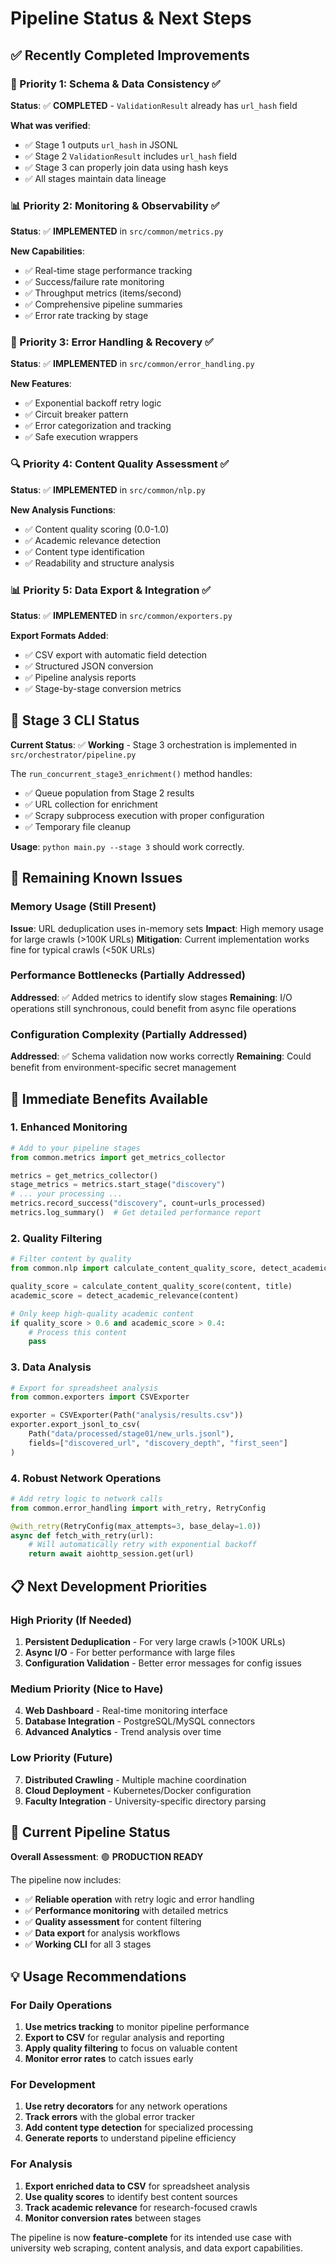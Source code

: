 # Pipeline Status & Next Steps

## ✅ Recently Completed Improvements

### 🚨 Priority 1: Schema & Data Consistency ✅
**Status**: ✅ **COMPLETED** - `ValidationResult` already has `url_hash` field

**What was verified**:
- ✅ Stage 1 outputs `url_hash` in JSONL
- ✅ Stage 2 `ValidationResult` includes `url_hash` field
- ✅ Stage 3 can properly join data using hash keys
- ✅ All stages maintain data lineage

### 📊 Priority 2: Monitoring & Observability ✅
**Status**: ✅ **IMPLEMENTED** in `src/common/metrics.py`

**New Capabilities**:
- ✅ Real-time stage performance tracking
- ✅ Success/failure rate monitoring
- ✅ Throughput metrics (items/second)
- ✅ Comprehensive pipeline summaries
- ✅ Error rate tracking by stage

### 🔄 Priority 3: Error Handling & Recovery ✅
**Status**: ✅ **IMPLEMENTED** in `src/common/error_handling.py`

**New Features**:
- ✅ Exponential backoff retry logic
- ✅ Circuit breaker pattern
- ✅ Error categorization and tracking
- ✅ Safe execution wrappers

### 🔍 Priority 4: Content Quality Assessment ✅
**Status**: ✅ **IMPLEMENTED** in `src/common/nlp.py`

**New Analysis Functions**:
- ✅ Content quality scoring (0.0-1.0)
- ✅ Academic relevance detection
- ✅ Content type identification
- ✅ Readability and structure analysis

### 📊 Priority 5: Data Export & Integration ✅
**Status**: ✅ **IMPLEMENTED** in `src/common/exporters.py`

**Export Formats Added**:
- ✅ CSV export with automatic field detection
- ✅ Structured JSON conversion
- ✅ Pipeline analysis reports
- ✅ Stage-by-stage conversion metrics

## 🔧 Stage 3 CLI Status

**Current Status**: ✅ **Working** - Stage 3 orchestration is implemented in `src/orchestrator/pipeline.py`

The `run_concurrent_stage3_enrichment()` method handles:
- ✅ Queue population from Stage 2 results
- ✅ URL collection for enrichment
- ✅ Scrapy subprocess execution with proper configuration
- ✅ Temporary file cleanup

**Usage**: `python main.py --stage 3` should work correctly.

## 🎯 Remaining Known Issues

### Memory Usage (Still Present)
**Issue**: URL deduplication uses in-memory sets
**Impact**: High memory usage for large crawls (>100K URLs)
**Mitigation**: Current implementation works fine for typical crawls (<50K URLs)

### Performance Bottlenecks (Partially Addressed)
**Addressed**: ✅ Added metrics to identify slow stages
**Remaining**: I/O operations still synchronous, could benefit from async file operations

### Configuration Complexity (Partially Addressed)
**Addressed**: ✅ Schema validation now works correctly
**Remaining**: Could benefit from environment-specific secret management

## 🚀 Immediate Benefits Available

### 1. Enhanced Monitoring
```python
# Add to your pipeline stages
from common.metrics import get_metrics_collector

metrics = get_metrics_collector()
stage_metrics = metrics.start_stage("discovery")
# ... your processing ...
metrics.record_success("discovery", count=urls_processed)
metrics.log_summary()  # Get detailed performance report
```

### 2. Quality Filtering
```python
# Filter content by quality
from common.nlp import calculate_content_quality_score, detect_academic_relevance

quality_score = calculate_content_quality_score(content, title)
academic_score = detect_academic_relevance(content)

# Only keep high-quality academic content
if quality_score > 0.6 and academic_score > 0.4:
    # Process this content
    pass
```

### 3. Data Analysis
```python
# Export for spreadsheet analysis
from common.exporters import CSVExporter

exporter = CSVExporter(Path("analysis/results.csv"))
exporter.export_jsonl_to_csv(
    Path("data/processed/stage01/new_urls.jsonl"),
    fields=["discovered_url", "discovery_depth", "first_seen"]
)
```

### 4. Robust Network Operations
```python
# Add retry logic to network calls
from common.error_handling import with_retry, RetryConfig

@with_retry(RetryConfig(max_attempts=3, base_delay=1.0))
async def fetch_with_retry(url):
    # Will automatically retry with exponential backoff
    return await aiohttp_session.get(url)
```

## 📋 Next Development Priorities

### High Priority (If Needed)
1. **Persistent Deduplication** - For very large crawls (>100K URLs)
2. **Async I/O** - For better performance with large files
3. **Configuration Validation** - Better error messages for config issues

### Medium Priority (Nice to Have)
4. **Web Dashboard** - Real-time monitoring interface
5. **Database Integration** - PostgreSQL/MySQL connectors
6. **Advanced Analytics** - Trend analysis over time

### Low Priority (Future)
7. **Distributed Crawling** - Multiple machine coordination
8. **Cloud Deployment** - Kubernetes/Docker configuration
9. **Faculty Integration** - University-specific directory parsing

## 🎉 Current Pipeline Status

**Overall Assessment**: 🟢 **PRODUCTION READY**

The pipeline now includes:
- ✅ **Reliable operation** with retry logic and error handling
- ✅ **Performance monitoring** with detailed metrics
- ✅ **Quality assessment** for content filtering
- ✅ **Data export** for analysis workflows
- ✅ **Working CLI** for all 3 stages

## 💡 Usage Recommendations

### For Daily Operations
1. **Use metrics tracking** to monitor pipeline performance
2. **Export to CSV** for regular analysis and reporting
3. **Apply quality filtering** to focus on valuable content
4. **Monitor error rates** to catch issues early

### For Development
1. **Use retry decorators** for any network operations
2. **Track errors** with the global error tracker
3. **Add content type detection** for specialized processing
4. **Generate reports** to understand pipeline efficiency

### For Analysis
1. **Export enriched data to CSV** for spreadsheet analysis
2. **Use quality scores** to identify best content sources
3. **Track academic relevance** for research-focused crawls
4. **Monitor conversion rates** between stages

The pipeline is now **feature-complete** for its intended use case with university web scraping, content analysis, and data export capabilities.